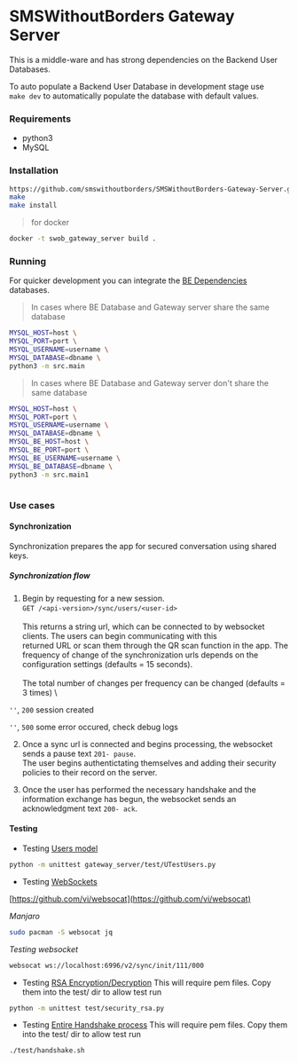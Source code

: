# SMSWithoutBorders Gateway Server

This is a middle-ware and has strong dependencies on the Backend User Databases.

To auto populate a Backend User Database in development stage use \
`make dev` to automatically populate the database with default values.

### Requirements
- python3
- MySQL

### Installation
```bash
https://github.com/smswithoutborders/SMSWithoutBorders-Gateway-Server.git
make
make install
```
> for docker
```bash
docker -t swob_gateway_server build .
```

### Running
For quicker development you can integrate the [BE Dependencies](https://github.com/smswithoutborders/SMSwithoutborders-BE) databases.

> In cases where BE Database and Gateway server share the same database
```bash
MYSQL_HOST=host \
MYSQL_PORT=port \
MSYQL_USERNAME=username \
MYSQL_DATABASE=dbname \
python3 -m src.main
```

> In cases where BE Database and Gateway server don't share the same database
```bash
MYSQL_HOST=host \
MYSQL_PORT=port \
MSYQL_USERNAME=username \
MYSQL_DATABASE=dbname \
MYSQL_BE_HOST=host \
MYSQL_BE_PORT=port \
MYSQL_BE_USERNAME=username \
MYSQL_BE_DATABASE=dbname \
python3 -m src.main1
```

```bash
```

### Use cases
#### Synchronization
Synchronization prepares the app for secured conversation using shared keys.

##### Synchronization flow
1. Begin by requesting for a new session. \
`GET /<api-version>/sync/users/<user-id>` \
\
This returns a string url, which can be connected to by websocket clients. The users can begin communicating with this \
returned URL or scan them through the QR scan function in the app. The frequency of change of the synchronization urls depends
on the configuration settings (defaults = 15 seconds). \
\
The total number of changes per frequency can be changed (defaults = 3 times) \

`''`, `200` session created

`''`, `500` some error occured, check debug logs

2. Once a sync url is connected and begins processing, the websocket sends a pause text `201- pause`. \
The user begins authentictating themselves and adding their security policies to their record on the server.

3. Once the user has performed the necessary handshake and the information exchange has begun, the websocket sends an \
acknowledgment text `200- ack`.

<a name="testing" />

#### Testing
- Testing [Users model](gateway_server/users.py)
```bash
python -m unittest gateway_server/test/UTestUsers.py
```

- Testing [WebSockets](gateway_server/sessions_websocket.py)

[https://github.com/vi/websocat](https://github.com/vi/websocat)

*Manjaro*
```bash
sudo pacman -S websocat jq
```

*Testing websocket*
```bash
websocat ws://localhost:6996/v2/sync/init/111/000
```

- Testing [RSA Encryption/Decryption](test/security_rsa.py)
This will require pem files. Copy them into the test/ dir to allow test run
```bash
python -m unittest test/security_rsa.py
```

- Testing [Entire Handshake process](test/handshake.py)
This will require pem files. Copy them into the test/ dir to allow test run
```bash
./test/handshake.sh
```
